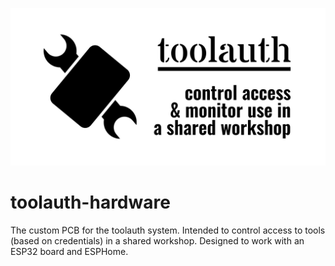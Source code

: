 ![toolauth-logo](docs/social.png "logo")

# toolauth-hardware
The custom PCB for the toolauth system. Intended to control access to tools (based on credentials) in a shared workshop. Designed to work with an ESP32 board and ESPHome.
